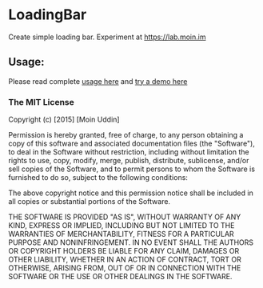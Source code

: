 # LoadingBar
Create simple loading bar. Experiment at https://lab.moin.im

## Usage:

Please read complete [usage here](https://lab.moin.im/2015/04/22/progress-bar-javascript/) and [try a demo here](https://lab.moin.im/demo/load-progress/)

### The MIT License

Copyright (c) [2015] [Moin Uddin]

Permission is hereby granted, free of charge, to any person obtaining a copy
of this software and associated documentation files (the "Software"), to deal
in the Software without restriction, including without limitation the rights
to use, copy, modify, merge, publish, distribute, sublicense, and/or sell
copies of the Software, and to permit persons to whom the Software is
furnished to do so, subject to the following conditions:

The above copyright notice and this permission notice shall be included in all
copies or substantial portions of the Software.

THE SOFTWARE IS PROVIDED "AS IS", WITHOUT WARRANTY OF ANY KIND, EXPRESS OR
IMPLIED, INCLUDING BUT NOT LIMITED TO THE WARRANTIES OF MERCHANTABILITY,
FITNESS FOR A PARTICULAR PURPOSE AND NONINFRINGEMENT. IN NO EVENT SHALL THE
AUTHORS OR COPYRIGHT HOLDERS BE LIABLE FOR ANY CLAIM, DAMAGES OR OTHER
LIABILITY, WHETHER IN AN ACTION OF CONTRACT, TORT OR OTHERWISE, ARISING FROM,
OUT OF OR IN CONNECTION WITH THE SOFTWARE OR THE USE OR OTHER DEALINGS IN THE
SOFTWARE.